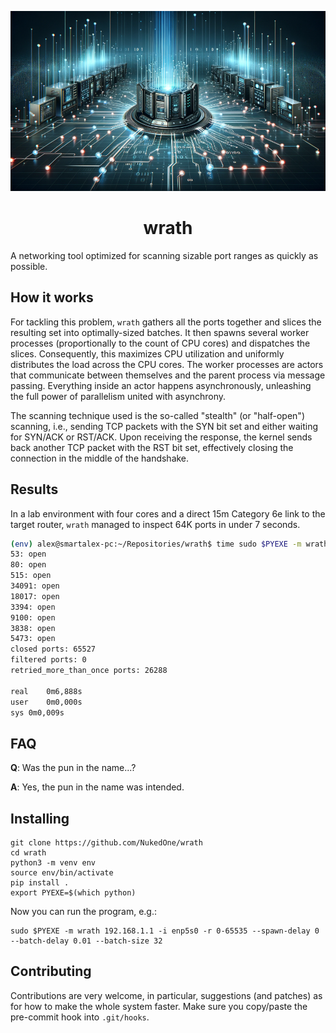 ![wrath](wrath.png)

<h1 align="center">wrath</h1>

A networking tool optimized for scanning sizable port ranges as quickly as possible.

## How it works

For tackling this problem, `wrath` gathers all the ports together and slices the resulting set into optimally-sized batches. It then spawns several worker processes (proportionally to the count of CPU cores) and dispatches the slices. Consequently, this maximizes CPU utilization and uniformly distributes the load across the CPU cores. The worker processes are actors that communicate between themselves and the parent process via message passing.  Everything inside an actor happens asynchronously, unleashing the full power of parallelism united with asynchrony.

The scanning technique used is the so-called "stealth" (or "half-open") scanning, i.e., sending TCP packets with the SYN bit set and either waiting for SYN/ACK or RST/ACK. Upon receiving the response, the kernel sends back another TCP packet with the RST bit set, effectively closing the connection in the middle of the handshake.

## Results

In a lab environment with four cores and a direct 15m Category 6e link to the target router, `wrath` managed to inspect 64K ports in under 7 seconds.

```sh
(env) alex@smartalex-pc:~/Repositories/wrath$ time sudo $PYEXE -m wrath 192.168.1.1 -i enp5s0 -r 0-65535 --spawn-delay 0 --batch-delay 0.01 --batch-size 32
53: open
80: open
515: open
34091: open
18017: open
3394: open
9100: open
3838: open
5473: open
closed ports: 65527
filtered ports: 0
retried_more_than_once ports: 26288

real	0m6,888s
user	0m0,000s
sys	0m0,009s
```

## FAQ

**Q**: Was the pun in the name...?

**A**: Yes, the pun in the name was intended.

## Installing

```
git clone https://github.com/NukedOne/wrath
cd wrath
python3 -m venv env
source env/bin/activate
pip install .
export PYEXE=$(which python)
```

Now you can run the program, e.g.:

```
sudo $PYEXE -m wrath 192.168.1.1 -i enp5s0 -r 0-65535 --spawn-delay 0 --batch-delay 0.01 --batch-size 32
```

## Contributing

Contributions are very welcome, in particular, suggestions (and patches) as for how to make the whole system faster. Make sure you copy/paste the pre-commit hook into `.git/hooks`.
